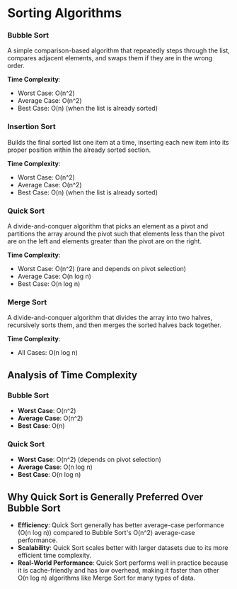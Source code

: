 # Sorting Algorithms

### Bubble Sort
A simple comparison-based algorithm that repeatedly steps through the list, compares adjacent elements, and swaps them if they are in the wrong order.

**Time Complexity**:
- Worst Case: O(n^2)
- Average Case: O(n^2)
- Best Case: O(n) (when the list is already sorted)

### Insertion Sort
Builds the final sorted list one item at a time, inserting each new item into its proper position within the already sorted section.

**Time Complexity**:
- Worst Case: O(n^2)
- Average Case: O(n^2)
- Best Case: O(n) (when the list is already sorted)

### Quick Sort
A divide-and-conquer algorithm that picks an element as a pivot and partitions the array around the pivot such that elements less than the pivot are on the left and elements greater than the pivot are on the right.

**Time Complexity**:
- Worst Case: O(n^2) (rare and depends on pivot selection)
- Average Case: O(n log n)
- Best Case: O(n log n)

### Merge Sort
A divide-and-conquer algorithm that divides the array into two halves, recursively sorts them, and then merges the sorted halves back together.

**Time Complexity**:
- All Cases: O(n log n)

## Analysis of Time Complexity

### Bubble Sort
- **Worst Case**: O(n^2)
- **Average Case**: O(n^2)
- **Best Case**: O(n)

### Quick Sort
- **Worst Case**: O(n^2) (depends on pivot selection)
- **Average Case**: O(n log n)
- **Best Case**: O(n log n)

## Why Quick Sort is Generally Preferred Over Bubble Sort

- **Efficiency**: Quick Sort generally has better average-case performance (O(n log n)) compared to Bubble Sort's O(n^2) average-case performance.
- **Scalability**: Quick Sort scales better with larger datasets due to its more efficient time complexity.
- **Real-World Performance**: Quick Sort performs well in practice because it is cache-friendly and has low overhead, making it faster than other O(n log n) algorithms like Merge Sort for many types of data.
